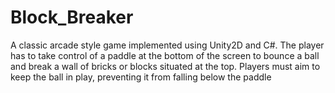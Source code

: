 # Block_Breaker
A classic arcade style game implemented using Unity2D and C#. The player has to take control of a paddle at the bottom of the screen to bounce a ball and break a wall of bricks or blocks situated at the top. Players must aim to keep the ball in play, preventing it from falling below the paddle
